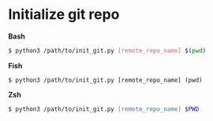 # Initialize git repo

**Bash**

```bash
$ python3 /path/to/init_git.py [remote_repo_name] $(pwd)
```

**Fish**

```fish
$ python3 /path/to/init_git.py [remote_repo_name] (pwd)
```

**Zsh**

```zsh
$ python3 /path/to/init_git.py [remote_repo_name] $PWD
```
